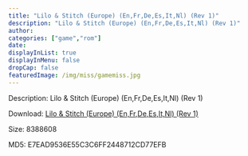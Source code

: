 ```yaml
---
title: "Lilo & Stitch (Europe) (En,Fr,De,Es,It,Nl) (Rev 1)"
description: "Lilo & Stitch (Europe) (En,Fr,De,Es,It,Nl) (Rev 1)"
author: 
categories: ["game","rom"]
date: 
displayInList: true
displayInMenu: false
dropCap: false
featuredImage: /img/miss/gamemiss.jpg
---
```


Description: Lilo & Stitch (Europe) (En,Fr,De,Es,It,Nl) (Rev 1)

Download: <a style="text-decoration:underline;" href="https://mega.nz/#!3CJw2A4S!XQGs2dtGAXRZlkOci0xB5_Vkg51LXE7PvrNqM3spZJg" target = "_blank" rel = "nofollow" > Lilo & Stitch (Europe) (En,Fr,De,Es,It,Nl) (Rev 1)</a>

Size: 8388608

MD5: E7EAD9536E55C3C6FF2448712CD77EFB

